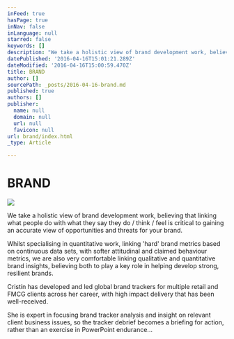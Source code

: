 ```yaml
---
inFeed: true
hasPage: true
inNav: false
inLanguage: null
starred: false
keywords: []
description: "We take a holistic view of brand development work, believing that linking what people do with what they say they do / think / feel is critical to gaining an accurate view of opportunities and threats for your brand.\_"
datePublished: '2016-04-16T15:01:21.289Z'
dateModified: '2016-04-16T15:00:59.470Z'
title: BRAND
author: []
sourcePath: _posts/2016-04-16-brand.md
published: true
authors: []
publisher:
  name: null
  domain: null
  url: null
  favicon: null
url: brand/index.html
_type: Article

---
```

# BRAND
![](https://the-grid-user-content.s3-us-west-2.amazonaws.com/d49092aa-b73d-4c29-a516-b3f8b2ea2b54.png)

We take a holistic view of brand development work, believing that linking what people do with what they say they do / think / feel is critical to gaining an accurate view of opportunities and threats for your brand. 

Whilst specialising in quantitative work, linking 'hard' brand metrics based on continuous data sets, with softer attitudinal and claimed behaviour metrics, we are also very comfortable linking qualitative and quantitative brand insights, believing both to play a key role in helping develop strong, resilient brands.

Cristín has developed and led global brand trackers for multiple retail and FMCG clients across her career, with high impact delivery that has been well-received.  

She is expert in focusing brand tracker analysis and insight on relevant client business issues, so the tracker debrief becomes a briefing for action, rather than an exercise in PowerPoint endurance...